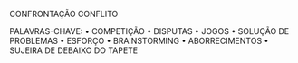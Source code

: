 CONFRONTAÇÃO
CONFLITO

PALAVRAS-CHAVE:
• COMPETIÇÃO
• DISPUTAS
• JOGOS
• SOLUÇÃO DE PROBLEMAS
• ESFORÇO
• BRAINSTORMING
• ABORRECIMENTOS
• SUJEIRA DE DEBAIXO DO TAPETE